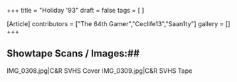 +++
title = "Holiday '93"
draft = false
tags = [ ]

[Article]
contributors = ["The 64th Gamer","Ceclife13","Saan1ty"]
gallery = []
+++
## Showtape Scans / Images:## 
<gallery>
IMG_0308.jpg|C&R SVHS Cover
IMG_0309.jpg|C&R SVHS Tape
</gallery>